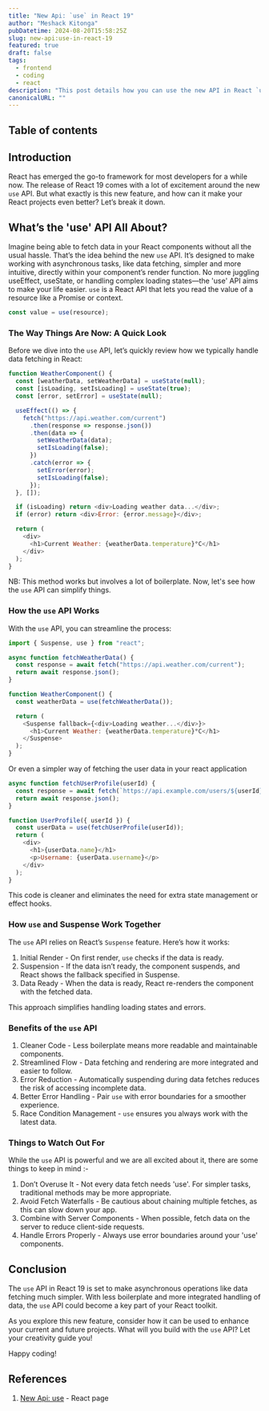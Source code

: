 ```yaml
---
title: "New Api: `use` in React 19"
author: "Meshack Kitonga"
pubDatetime: 2024-08-20T15:58:25Z
slug: new-api:use-in-react-19
featured: true
draft: false
tags:
  - frontend
  - coding
  - react
description: "This post details how you can use the new API in React `use` to enhance your application."
canonicalURL: ""
---
```


## Table of contents

## Introduction

React has emerged the go-to framework for most developers for a while now. The release of React 19 comes with a lot of excitement around the new `use` API. But what exactly is this new feature, and how can it make your React projects even better? Let’s break it down.

## What’s the 'use' API All About?

Imagine being able to fetch data in your React components without all the usual hassle. That’s the idea behind the new `use` API.
It’s designed to make working with asynchronous tasks, like data fetching, simpler and more intuitive, directly within your component’s render function. No more juggling useEffect, useState, or handling complex loading states—the 'use' API aims to make your life easier.
`use` is a React API that lets you read the value of a resource like a Promise or context.

```javascript
const value = use(resource);
```

### The Way Things Are Now: A Quick Look

Before we dive into the `use` API, let’s quickly review how we typically handle data fetching in React:

```javascript
function WeatherComponent() {
  const [weatherData, setWeatherData] = useState(null);
  const [isLoading, setIsLoading] = useState(true);
  const [error, setError] = useState(null);

  useEffect(() => {
    fetch("https://api.weather.com/current")
      .then(response => response.json())
      .then(data => {
        setWeatherData(data);
        setIsLoading(false);
      })
      .catch(error => {
        setError(error);
        setIsLoading(false);
      });
  }, []);

  if (isLoading) return <div>Loading weather data...</div>;
  if (error) return <div>Error: {error.message}</div>;

  return (
    <div>
      <h1>Current Weather: {weatherData.temperature}°C</h1>
    </div>
  );
}
```

NB: This method works but involves a lot of boilerplate. Now, let's see how the `use` API can simplify things.

### How the `use` API Works

With the `use` API, you can streamline the process:

```javascript
import { Suspense, use } from "react";

async function fetchWeatherData() {
  const response = await fetch("https://api.weather.com/current");
  return await response.json();
}

function WeatherComponent() {
  const weatherData = use(fetchWeatherData());

  return (
    <Suspense fallback={<div>Loading weather...</div>}>
      <h1>Current Weather: {weatherData.temperature}°C</h1>
    </Suspense>
  );
}
```

Or even a simpler way of fetching the user data in your react application

```javascript
async function fetchUserProfile(userId) {
  const response = await fetch(`https://api.example.com/users/${userId}`);
  return await response.json();
}

function UserProfile({ userId }) {
  const userData = use(fetchUserProfile(userId));
  return (
    <div>
      <h1>{userData.name}</h1>
      <p>Username: {userData.username}</p>
    </div>
  );
}
```

This code is cleaner and eliminates the need for extra state management or effect hooks.

### How `use` and Suspense Work Together

The `use` API relies on React’s `Suspense` feature. Here’s how it works:

1. Initial Render - On first render, `use` checks if the data is ready.
2. Suspension - If the data isn’t ready, the component suspends, and React shows the fallback specified in Suspense.
3. Data Ready - When the data is ready, React re-renders the component with the fetched data.

This approach simplifies handling loading states and errors.

### Benefits of the `use` API

1. Cleaner Code - Less boilerplate means more readable and maintainable components.
2. Streamlined Flow - Data fetching and rendering are more integrated and easier to follow.
3. Error Reduction - Automatically suspending during data fetches reduces the risk of accessing incomplete data.
4. Better Error Handling - Pair `use` with error boundaries for a smoother experience.
5. Race Condition Management - `use` ensures you always work with the latest data.

### Things to Watch Out For

While the `use` API is powerful and we are all excited about it, there are some things to keep in mind :-

1. Don’t Overuse It - Not every data fetch needs 'use'. For simpler tasks, traditional methods may be more appropriate.
2. Avoid Fetch Waterfalls - Be cautious about chaining multiple fetches, as this can slow down your app.
3. Combine with Server Components - When possible, fetch data on the server to reduce client-side requests.
4. Handle Errors Properly - Always use error boundaries around your 'use' components.

## Conclusion

The `use` API in React 19 is set to make asynchronous operations like data fetching much simpler. With less boilerplate and more integrated handling of data, the `use` API could become a key part of your React toolkit.

As you explore this new feature, consider how it can be used to enhance your current and future projects. What will you build with the `use` API? Let your creativity guide you!

Happy coding!

## References

1. [New Api: use](https://react.dev/reference/react/use) - React page

